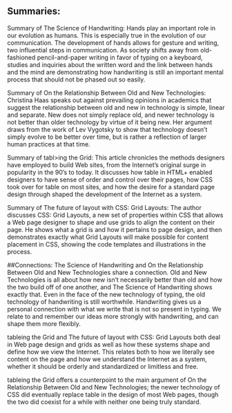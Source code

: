 ## Summaries:
Summary of The Science of Handwriting: Hands play an important role in our evolution as humans. This is especially true in the evolution of our communication. The development of hands allows for gesture and writing, two influential steps in communication. As society shifts away from old-fashioned pencil-and-paper writing in favor of typing on a keyboard, studies and inquiries about the written word and the link between hands and the mind are demonstrating how handwriting is still an important mental process that should not be phased out so easily.

Summary of On the Relationship Between Old and New Technologies: Christina Haas speaks out against prevailing opinions in academics that suggest the relationship between old and new in technology is simple, linear and separate. New does not simply replace old, and newer technology is not better than older technology by virtue of it being new. Her argument draws from the work of Lev Vygotsky to show that technology doesn’t simply evolve to be better over time, but is rather a reflection of larger human practices at that time.

Summary of tabl>ing the Grid: This article chronicles the methods designers have employed to build Web sites, from the Internet’s original surge in popularity in the 90’s to today. It discusses how table in HTML+ enabled designers to have sense of order and control over their pages, how CSS took over for table on most sites, and how the desire for a standard page design through <table> shaped the development of the Internet as a system.

Summary of The future of layout with CSS: Grid Layouts: The author discusses CSS: Grid Layouts, a new set of properties within CSS that allows a Web page designer to shape and use grids to align the content on their page. He shows what a grid is and how it pertains to page design, and then demonstrates exactly what Grid Layouts will make possible for content placement in CSS, showing the code templates and illustrations in the process.

##Connections:
The Science of Handwriting and On the Relationship Between Old and New Technologies share a connection. Old and New Technologies is all about how new isn’t necessarily better than old and how the two build off of one another, and The Science of Handwriting shows exactly that. Even in the face of the new technology of typing, the old technology of handwriting is still worthwhile. Handwriting gives us a personal connection with what we write that is not so present in typing. We relate to and remember our ideas more strongly with handwriting, and can shape them more flexibly.

tableing the Grid and The future of layout with CSS: Grid Layouts both deal in Web page design and grids as well as how these systems shape and define how we view the Internet. This relates both to how we literally see content on the page and how we understand the Internet as a system, whether it should be orderly and standardized or limitless and free.

tableing the Grid offers a counterpoint to the main argument of On the Relationship Between Old and New Technologies; the newer technology of CSS did eventually replace table in the design of most Web pages, though the two did coexist for a while with neither one being truly standard.
